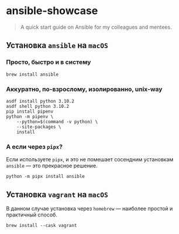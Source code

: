# ansible-showcase

> A quick start guide on Ansible for my colleagues and mentees.

## Установка `ansible` на `macOS`

### Просто, быстро и в систему

```shell
brew install ansible
```

### Аккуратно, по-взрослому, изолированно, unix-way

```shell
asdf install python 3.10.2
asdf shell python 3.10.2
pip install pipenv
python -m pipenv \
    --python=$(command -v python) \
    --site-packages \
    install
```

### А если через `pipx`?

Если используете `pipx`, и это не помешает сосендним установкам `ansible` — это
прекрасное решение.

```shell
python -m pipx install ansible
```

## Установка `vagrant` на `macOS`

В данном случае установка через `homebrew` — наиболее простой и практичный
способ.

```shell
brew install --cask vagrant
```
